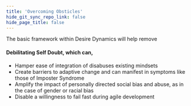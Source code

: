 ```yaml
---
title: 'Overcoming Obsticles'
hide_git_sync_repo_link: false
hide_page_title: false
---
```


The basic framework within Desire Dynamics will help remove
#### Debilitating Self Doubt, which can,
* Hamper ease of integration of disabuses existing mindsets
* Create barriers to adaptive change and can manifest in symptoms like those of Imposter Syndrome
* Amplify the impact of personally directed social bias and abuse, as in the case of gender or racial bias
* Disable a willingness to fail fast during agile development
